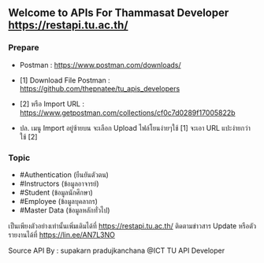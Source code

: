 ## Welcome to APIs For Thammasat Developer  https://restapi.tu.ac.th/

### Prepare ###

- Postman : https://www.postman.com/downloads/
 
- [1] Download File Postman : https://github.com/thepnatee/tu_apis_developers

- [2] หรือ Import URL : https://www.getpostman.com/collections/cf0c7d0289f17005822b

- ปล. เมนู Import อยู่ซ้ายบน จะเลือก Upload ไฟล์โยนง่ายๆใช้ [1] จะเอา URL แปะง่ายกว่าใช้ [2]

### Topic ###

- #Authentication (ยืนยันตัวตน)
- #Instructors (ข้อมูลอาจารย์)
- #Student (ข้อมูลนักศึกษา)
- #Employee (ข้อมูลบุคลากร)
- #Master Data (ข้อมูลหลักทั่วไป)

เป็นเพียงตัวอย่างเท่านั้นเพิ่มเติมได้ที่ https://restapi.tu.ac.th/
ติดตามข่าวสาร Update หรือตัว รายงานได้ที่ https://lin.ee/AN7L3NO


Source API By : supakarn pradujkanchana @ICT TU API Developer
      
